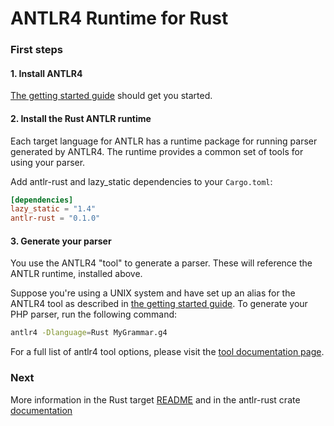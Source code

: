 # ANTLR4 Runtime for Rust

### First steps

#### 1. Install ANTLR4

[The getting started guide](https://github.com/antlr/antlr4/blob/master/doc/getting-started.md) 
should get you started.

#### 2. Install the Rust ANTLR runtime

Each target language for ANTLR has a runtime package for running parser 
generated by ANTLR4. The runtime provides a common set of tools for using your parser.

Add antlr-rust and lazy_static dependencies to your `Cargo.toml`:

```toml
[dependencies]
lazy_static = "1.4"
antlr-rust = "0.1.0"
```

#### 3. Generate your parser

You use the ANTLR4 "tool" to generate a parser. These will reference the ANTLR 
runtime, installed above.

Suppose you're using a UNIX system and have set up an alias for the ANTLR4 tool 
as described in [the getting started guide](https://github.com/antlr/antlr4/blob/master/doc/getting-started.md). 
To generate your PHP parser, run the following command:

```bash
antlr4 -Dlanguage=Rust MyGrammar.g4
```

For a full list of antlr4 tool options, please visit the 
[tool documentation page](https://github.com/antlr/antlr4/blob/master/doc/tool-options.md).

### Next

More information in the Rust target [README](todo) 
and in the antlr-rust crate [documentation](https://doc.rs/antlr-rust)


